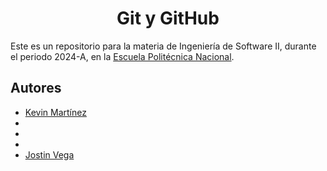 <h1 align="center">Git y GitHub</h1>

Este es un repositorio para la materia de Ingeniería de Software II, durante el periodo 2024-A, en la [Escuela Politécnica Nacional](https://www.epn.edu.ec).

## Autores

- [Kevin Martínez](https://github.com/Al3xMR)
- []()
- []()
- []()
- [Jostin Vega](https://github.com/JostinVega)
